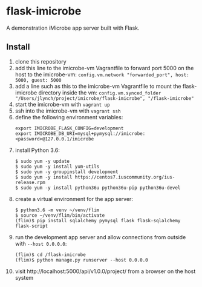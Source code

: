 # flask-imicrobe
A demonstration iMicrobe app server built with Flask.

## Install

  1. clone this repository
  2. add this line to the imicrobe-vm Vagrantfile to forward port 5000 on the host to the imicrobe-vm:
      `config.vm.network "forwarded_port", host: 5000, guest: 5000`
  3. add a line such as this to the imicrobe-vm Vagrantfile to mount the flask-imicrobe directory inside the vm:
      `config.vm.synced_folder "/Users/jlynch/project/imicrobe/flask-imicrobe", "/flask-imicrobe"`
  4. start the imicrobe-vm with `vagrant up`
  5. ssh into the imicrobe-vm with `vagrant ssh`
  6. define the following environment variables:
      ```
      export IMICROBE_FLASK_CONFIG=development
      export IMICROBE_DB_URI=mysql+pymysql://imicrobe:<password>@127.0.0.1/imicrobe
      ```
  7. install Python 3.6:
      ```
      $ sudo yum -y update
      $ sudo yum -y install yum-utils
      $ sudo yum -y groupinstall development
      $ sudo yum -y install https://centos7.iuscommunity.org/ius-release.rpm
      $ sudo yum -y install python36u python36u-pip python36u-devel
      ```
  8. create a virtual environment for the app server:
      ```
      $ python3.6 -m venv ~/venv/flim
      $ source ~/venv/flim/bin/activate
      (flim)$ pip install sqlalchemy pymysql flask flask-sqlalchemy flask-script
      ```
  9. run the development app server and allow connections from outside with `--host 0.0.0.0`:
      ```
      (flim)$ cd /flask-imicrobe
      (flim)$ python manage.py runserver --host 0.0.0.0
      ```
 10. visit http://localhost:5000/api/v1.0.0/project/ from a browser on the host system
